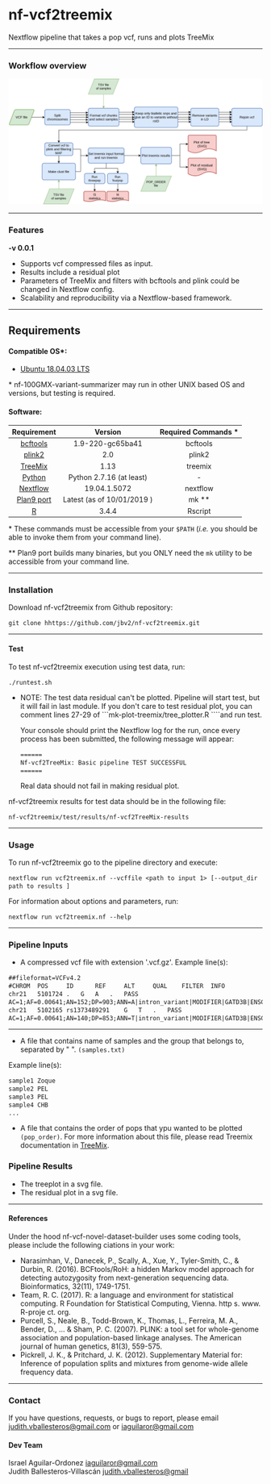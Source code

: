 # nf-vcf2treemix
Nextflow pipeline that takes a pop vcf, runs and plots TreeMix

---

### Workflow overview
![General Workflow](dev_notes/Workflow.png)

---


### Features
  **-v 0.0.1**

* Supports vcf compressed files as input.
* Results include a residual plot
* Parameters of TreeMix and filters with bcftools and plink could be changed in Nextflow config.
* Scalability and reproducibility via a Nextflow-based framework.

---

## Requirements
#### Compatible OS*:
* [Ubuntu 18.04.03 LTS](http://releases.ubuntu.com/18.04/)

\* nf-100GMX-variant-summarizer may run in other UNIX based OS and versions, but testing is required.

#### Software:
| Requirement | Version  | Required Commands * |
|:---------:|:--------:|:-------------------:|
| [bcftools](https://samtools.github.io/bcftools/) | 1.9-220-gc65ba41 | bcftools |
| [plink2](https://www.cog-genomics.org/plink/2.0/) | 2.0 | plink2 |
| [TreeMix](https://bitbucket.org/nygcresearch/treemix/downloads/) | 1.13 | treemix |
| [Python](https://www.python.org/downloads/) | Python 2.7.16 (at least) | - |
| [Nextflow](https://www.nextflow.io/docs/latest/getstarted.html) | 19.04.1.5072 | nextflow |
| [Plan9 port](https://github.com/9fans/plan9port) | Latest (as of 10/01/2019 ) | mk \** |
| [R](https://www.r-project.org/) | 3.4.4 | Rscript |

\* These commands must be accessible from your `$PATH` (*i.e.* you should be able to invoke them from your command line).  

\** Plan9 port builds many binaries, but you ONLY need the `mk` utility to be accessible from your command line.

---

### Installation
Download nf-vcf2treemix from Github repository:  
```
git clone hhttps://github.com/jbv2/nf-vcf2treemix.git
```

---

#### Test
To test nf-vcf2treemix execution using test data, run:
```
./runtest.sh
```

* NOTE: The test data residual can't be plotted.
Pipeline will start test, but it will fail in last module.
If you don't care to test residual plot, you can comment lines 27-29
of ```mk-plot-treemix/tree_plotter.R ````and run test.

    Your console should print the Nextflow log for the run, once every process has been submitted, the following message will appear:
    ```
    ======
    Nf-vcf2TreeMix: Basic pipeline TEST SUCCESSFUL
    ======
    ```
    Real data should not fail in making residual plot.

nf-vcf2treemix results for test data should be in the following file:
```
nf-vcf2treemix/test/results/nf-vcf2TreeMix-results
```

---

### Usage
To run nf-vcf2treemix go to the pipeline directory and execute:
```
nextflow run vcf2treemix.nf --vcffile <path to input 1> [--output_dir path to results ]
```

For information about options and parameters, run:
```
nextflow run vcf2treemix.nf --help
```

---

### Pipeline Inputs
* A compressed vcf file with extension '.vcf.gz'.
Example line(s):
```
##fileformat=VCFv4.2
#CHROM  POS     ID      REF     ALT     QUAL    FILTER  INFO
chr21	5101724	.	G	A	.	PASS	AC=1;AF=0.00641;AN=152;DP=903;ANN=A|intron_variant|MODIFIER|GATD3B|ENSG00000280071|Transcript|ENST00000624810.3|protein_coding||4/5|ENST00000624810.3:c.357+19987C>T|||||||||-1|cds_start_NF&cds_end_NF|SNV|HGNC|HGNC:53816||5|||ENSP00000485439||A0A096LP73|UPI0004F23660|||||||chr21:g.5101724G>A||||||||||||||||||||||||||||2.079|0.034663||||||||||||||||||||||||||||||||||||||||||||||||||||||||||||||||||||||||||||||||
chr21	5102165	rs1373489291	G	T	.	PASS	AC=1;AF=0.00641;AN=140;DP=853;ANN=T|intron_variant|MODIFIER|GATD3B|ENSG00000280071|Transcript|ENST00000624810.3|protein_coding||4/5|ENST00000624810.3:c.357+19546C>A|||||||rs1373489291||-1|cds_start_NF&cds_end_NF|SNV|HGNC|HGNC:53816||5|||ENSP00000485439||A0A096LP73|UPI0004F23660|||||||chr21:g.5102165G>T||||||||||||||||||||||||||||5.009|0.275409||||||||||||||||||||||||||||||||||||||||||||||||||||||||||||||||||||||||||||||||
```

---

* A file that contains name of samples and the group that belongs to, separated by " ". `(samples.txt)`

Example line(s):
```
sample1 Zoque
sample2 PEL
sample3 PEL
sample4 CHB
...
```

* A file that contains the order of pops that ypu wanted to be plotted `(pop_order)`. For more information about this file, please read Treemix documentation in [TreeMix](https://bitbucket.org/nygcresearch/treemix/wiki/Home).

### Pipeline Results
* The treeplot in a svg file.
* The residual plot in a svg file.

---

#### References
Under the hood nf-vcf-novel-dataset-builder uses some coding tools, please include the following ciations in your work:

* Narasimhan, V., Danecek, P., Scally, A., Xue, Y., Tyler-Smith, C., & Durbin, R. (2016). BCFtools/RoH: a hidden Markov model approach for detecting autozygosity from next-generation sequencing data. Bioinformatics, 32(11), 1749-1751.
* Team, R. C. (2017). R: a language and environment for statistical computing. R Foundation for Statistical Computing, Vienna. http s. www. R-proje ct. org.
* Purcell, S., Neale, B., Todd-Brown, K., Thomas, L., Ferreira, M. A., Bender, D., ... & Sham, P. C. (2007). PLINK: a tool set for whole-genome association and population-based linkage analyses. The American journal of human genetics, 81(3), 559-575.
* Pickrell, J. K., & Pritchard, J. K. (2012). Supplementary Material for: Inference of population splits and mixtures from genome-wide allele frequency data.

---

### Contact
If you have questions, requests, or bugs to report, please email <judith.vballesteros@gmail.com> or <iaguilaror@gmail.com>

#### Dev Team
Israel Aguilar-Ordonez <iaguilaror@gmail.com>   
Judith Ballesteros-Villascán <judith.vballesteros@gmail>
